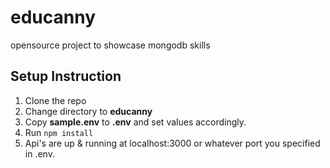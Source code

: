 # educanny
opensource project to showcase mongodb skills

## Setup Instruction

1. Clone the repo
2. Change directory to **educanny**
3. Copy **sample.env** to **.env** and set values accordingly.
4. Run ```npm install```
5. Api's are up & running at localhost:3000 or whatever port you specified in .env.
